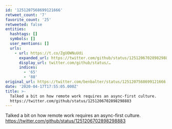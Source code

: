 ```yaml
---
id: '1251207568699121666'
retweet_count: '7'
favorite_count: '25'
retweeted: false
entities:
  hashtags: []
  symbols: []
  user_mentions: []
  urls:
    - url: https://t.co/ZgUOWNuUdi
      expanded_url: https://twitter.com/github/status/1251206702898298883
      display_url: twitter.com/github/status/…
      indices:
        - '65'
        - '88'
original_url: https://twitter.com/benbalter/status/1251207568699121666
date: '2020-04-17T17:55:05.000Z'
title: >-
  Talked a bit on how remote work requires an async-first culture.
  https://twitter.com/github/status/1251206702898298883
---
```


Talked a bit on how remote work requires an async-first culture. https://twitter.com/github/status/1251206702898298883